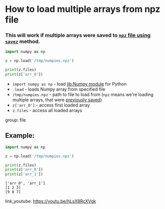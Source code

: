 # How to load multiple arrays from npz file

### This will work if multiple arrays were saved to [`npz` file using `savez`](/python-numpy/how-to-save-multiple-arrays-to-file) method.

```python
import numpy as np

z = np.load('/tmp/numpies.npz')

print(z.files)
print(z['arr_0'])
```

- `import numpy as np` - load [lib:Numpy module](/python-numpy/how-to-install-python-numpy-lib) for Python
- `.load` - loads Numpy array from specified file
- `/tmp/numpies.npz` - path to file to load from (`npz` means we're loading multiple arrays, that were [previously saved](/python-numpy/how-to-save-multiple-arrays-to-file))
- `z['arr_0']` - access first loaded array
- `z.files` - access all loaded arrays

group: file

## Example: 
```python
import numpy as np

z = np.load('/tmp/numpies.npz')

print(z.files)
print(z['arr_0'])
print(z['arr_1'])
```
```
['arr_0', 'arr_1']
[1 2 3]
[9 8 7]

```

link_youtube: https://youtu.be/hLsX8RcXVgk
